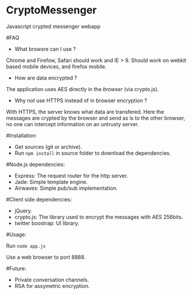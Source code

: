 CryptoMessenger
===============

Javascript crypted messenger webapp

#FAQ
* What browsre can I use ?

Chrome and Firefow, Safari should work and IE > 9.
Should work on webkit based mobile devices, and firefox mobile.

* How are data encrypted ?

The application uses AES directly in the *browser* (via crypto.js).

* Why not use HTTPS instead of in browser encryption ?

With HTTPS, the server knows what data are transfered.
Here the messages are crypted by the browser and send as is to the other browser, no one can intercept information on an untrusty server.

#Installation:
* Get sources (git or archive).
* Run `npm install` in source folder to download the dependencies.

#Node.js dependencies:
* Express: The request router for the http server.
* Jade: Simple template engine.
* Airwaves: Simple pub/sub implementation.

#Client side dependencies:
* jQuery.
* crypto.js: The library used to encrypt the messages with AES 256bits.
* twitter boostrap: UI library.

#Usage:

Run `node app.js`

Use a web browser to port 8888.

#Future:
* Private conversation channels.
* RSA for assymetric encryption.